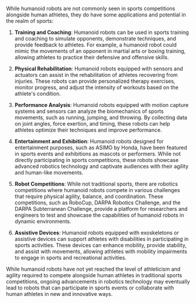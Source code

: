 While humanoid robots are not commonly seen in sports competitions alongside human athletes, they do have some applications and potential in the realm of sports:

1. **Training and Coaching**: Humanoid robots can be used in sports training and coaching to simulate opponents, demonstrate techniques, and provide feedback to athletes. For example, a humanoid robot could mimic the movements of an opponent in martial arts or boxing training, allowing athletes to practice their defensive and offensive skills.

2. **Physical Rehabilitation**: Humanoid robots equipped with sensors and actuators can assist in the rehabilitation of athletes recovering from injuries. These robots can provide personalized therapy exercises, monitor progress, and adjust the intensity of workouts based on the athlete's condition.

3. **Performance Analysis**: Humanoid robots equipped with motion capture systems and sensors can analyze the biomechanics of sports movements, such as running, jumping, and throwing. By collecting data on joint angles, force exertion, and timing, these robots can help athletes optimize their techniques and improve performance.

4. **Entertainment and Exhibition**: Humanoid robots designed for entertainment purposes, such as ASIMO by Honda, have been featured in sports events and exhibitions as mascots or performers. While not directly participating in sports competitions, these robots showcase advanced robotics technology and captivate audiences with their agility and human-like movements.

5. **Robot Competitions**: While not traditional sports, there are robotics competitions where humanoid robots compete in various challenges that require physical agility, balance, and coordination. These competitions, such as RoboCup, DARPA Robotics Challenge, and the DARPA Subterranean Challenge, provide a platform for researchers and engineers to test and showcase the capabilities of humanoid robots in dynamic environments.

6. **Assistive Devices**: Humanoid robots equipped with exoskeletons or assistive devices can support athletes with disabilities in participating in sports activities. These devices can enhance mobility, provide stability, and assist with movements, allowing athletes with mobility impairments to engage in sports and recreational activities.

While humanoid robots have not yet reached the level of athleticism and agility required to compete alongside human athletes in traditional sports competitions, ongoing advancements in robotics technology may eventually lead to robots that can participate in sports events or collaborate with human athletes in new and innovative ways.